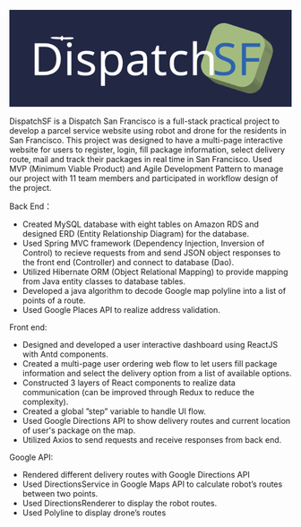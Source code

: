 ![logo](https://github.com/ttong94/DispatchSF/blob/main/src/ui/src/assets/images/logo_propeller.svg)

DispatchSF is a Dispatch San Francisco is a full-stack practical project to develop a parcel service website using robot and drone for the residents in San Francisco. This project was designed to have a multi-page interactive website for users to register, login, fill package information, select delivery route, mail and track their packages in real time in San Francisco.
Used MVP (Minimum Viable Product) and Agile Development Pattern to manage our project with 11 team members and participated in workflow design of the project.

Back End：
* Created MySQL database with eight tables on Amazon RDS and designed ERD (Entity Relationship Diagram) for the database.
* Used Spring MVC framework (Dependency Injection, Inversion of Control) to recieve requests from and send JSON object responses to the front end (Controller) and connect to database (Dao).
* Utilized Hibernate ORM (Object Relational Mapping) to provide mapping from Java entity classes to database tables.
* Developed a java algorithm to decode Google map polyline into a list of points of a route. 
* Used Google Places API to realize address validation.


Front end:
* Designed and developed a user interactive dashboard using ReactJS with Antd components.
* Created a multi-page user ordering web flow to let users fill package information and select the delivery option from a list of available options.
* Constructed 3 layers of React components to realize data communication (can be improved through Redux to reduce the complexity).
* Created a global ”step” variable to handle UI flow.
* Used Google Directions  API to show delivery routes and current location of user's package on the map.
* Utilized Axios to send requests and receive responses from back end.

Google API:
* Rendered different delivery routes with Google Directions API
* Used DirectionsService in Google Maps API to calculate robot’s routes between two points.
* Used DirectionsRenderer to display the robot routes.
* Used Polyline to display drone’s routes

